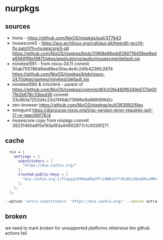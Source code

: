 # nurpkgs

## sources

+ lmms - <https://github.com/NixOS/nixpkgs/pull/377643>
+ musescore3 - <https://aur.archlinux.org/cgit/aur.git/tree/dtl-gcc14-fix.patch?h=musescore3-git> <https://github.com/NixOS/nixpkgs/blob/31968e86eddf260716458ee9ede65691f6e1987f/pkgs/applications/audio/musescore/default.nix>
+ minetest591 - from nixos-24.11 commit 50ab793786d9de88ee30ec4e4c24fb4236fc2674 <https://github.com/NixOS/nixpkgs/blob/nixos-24.11/pkgs/games/minetest/default.nix>
+ minetest580 & irrlichtmt - parent of <https://github.com/NixOS/nixpkgs/commit/d61c03fe460f6349e5173e007fb2b678c33bed36> commit 33c8b1a7202d4c22d74f4db73666e9a868069d2c
+ zen-browser <https://github.com/NixOS/nixpkgs/pull/363992/files>
+ wireguird <https://discourse.nixos.org/t/go-version-error-requires-go1-17-or-later/69176/4>
+ musescore copy from nixpkgs commit 39231460a6f5e193a193a44902877c1c0026f271

## cache

```nix
  nix = {
    settings = {
      substituters = [
        "https://mio.cachix.org/"
      ];
      trusted-public-keys = [
        "mio.cachix.org-1:FlupyyLPURqwdRqtPT/LBWKsXY7JKsDkzZQo2K6LeMM="
      ];
    };
  };
```

```zsh
--option 'extra-substituters' 'https://mio.cachix.org/' --option extra-trusted-public-keys "mio.cachix.org-1:FlupyyLPURqwdRqtPT/LBWKsXY7JKsDkzZQo2K6LeMM="
```

## broken

we need to mark broken for unsupported platforms otherwise the github actions fail

